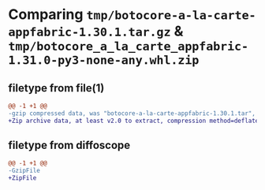 # Comparing `tmp/botocore-a-la-carte-appfabric-1.30.1.tar.gz` & `tmp/botocore_a_la_carte_appfabric-1.31.0-py3-none-any.whl.zip`

## filetype from file(1)

```diff
@@ -1 +1 @@
-gzip compressed data, was "botocore-a-la-carte-appfabric-1.30.1.tar", last modified: Thu Jul  6 01:44:49 2023, max compression
+Zip archive data, at least v2.0 to extract, compression method=deflate
```

## filetype from diffoscope

```diff
@@ -1 +1 @@
-GzipFile
+ZipFile
```

